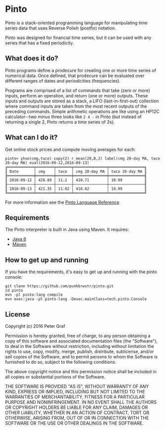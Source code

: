 # Pinto

Pinto is a stack-oriented programming language for manipulating time series
data that uses Reverse Polish (postfix) notation.

Pinto was designed for financial time series, but it can be used with any
series that has a fixed periodicity.

## What does it do?

Pinto programs define a prodecure for creating one or more time series of numerical data.  Once defined, that prodecure can be evaluated over different ranges of dates and periodicities (frequencies).

Programs are comprised of a list of commands that take (zero or more) inputs, perform an operation, and return (one or more) outputs.  These inputs and outputs are stored as a stack, a LIFO (last-in-first-out) collection where command inputs are taken from the most recent outputs of the preceding commands.  Simple arithmetic operations are like using an HP12C calculator--two minus three looks like ```2 4 -``` in Pinto (but instead of returning a single 2, Pinto returns a time series of 2s).

## What can I do it?

Get online stock prices and compute moving averages for each:

```
pinto> yhoo(cmg,taco) copy(2) r_mean(20,B,2) label(cmg 20-day MA, taco 20-day MA) eval(2016-09-12,2016-09-13)
╔════════════╤════════╤═══════╤═══════════════╤════════════════╗
║ Date       │ cmg    │ taco  │ cmg 20-day MA │ taco 20-day MA ║
╠════════════╪════════╪═══════╪═══════════════╪════════════════╣
║ 2016-09-12 │ 428.89 │ 11.2  │ 410.71        │ 10.99          ║
╟────────────┼────────┼───────┼───────────────┼────────────────╢
║ 2016-09-13 │ 421.35 │ 11.02 │ 410.62        │ 10.99          ║
╚════════════╧════════╧═══════╧═══════════════╧════════════════╝
```

For more information see the [Pinto Language Reference](./pinto_reference.md)



## Requirements

The Pinto interpreter is built in Java using Maven. It requires:

 - [Java 8](https://java.com/download)
 - [Maven](https://maven.apache.org/download.cgi)


## How to get up and running

If you have the requirements, it's easy to get up and running with the pinto console:


```
git clone https://github.com/punkbrwstr/pinto.git
cd pinto
mvn -pl pinto-lang compile
mvn exec:java -pl pinto-lang -Dexec.mainClass=tech.pinto.Console
```



## License

Copyright (c) 2016 Peter Graf

Permission is hereby granted, free of charge, to any person
obtaining a copy of this software and associated documentation
files (the "Software"), to deal in the Software without
restriction, including without limitation the rights to use,
copy, modify, merge, publish, distribute, sublicense, and/or sell
copies of the Software, and to permit persons to whom the
Software is furnished to do so, subject to the following
conditions:

The above copyright notice and this permission notice shall be
included in all copies or substantial portions of the Software.

THE SOFTWARE IS PROVIDED "AS IS", WITHOUT WARRANTY OF ANY KIND,
EXPRESS OR IMPLIED, INCLUDING BUT NOT LIMITED TO THE WARRANTIES
OF MERCHANTABILITY, FITNESS FOR A PARTICULAR PURPOSE AND
NONINFRINGEMENT. IN NO EVENT SHALL THE AUTHORS OR COPYRIGHT
HOLDERS BE LIABLE FOR ANY CLAIM, DAMAGES OR OTHER LIABILITY,
WHETHER IN AN ACTION OF CONTRACT, TORT OR OTHERWISE, ARISING
FROM, OUT OF OR IN CONNECTION WITH THE SOFTWARE OR THE USE OR
OTHER DEALINGS IN THE SOFTWARE.
